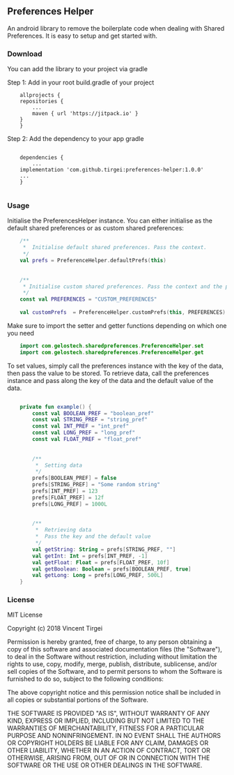 ## Preferences Helper

An android library to remove the boilerplate code when dealing with Shared Preferences. It is easy to setup and get started with.

### Download
You can add the library to your project via gradle

Step 1: Add in your root build.gradle of your project
```
    allprojects {
	repositories {
		...
		maven { url 'https://jitpack.io' }
	}
    }
```

Step 2: Add the dependency to your app gradle
```

    dependencies {
    	...
	implementation 'com.github.tirgei:preferences-helper:1.0.0'
	...
    }
   
```


### Usage
Initialise the PreferencesHelper instance. You can either initialise as the default shared preferences or as custom shared preferences:

```kotlin
    /**
     *  Initialise default shared preferences. Pass the context.
     */
    val prefs = PreferenceHelper.defaultPrefs(this)
    
    
    /**
     * Initialise custom shared preferences. Pass the context and the preferences name.
     */
    const val PREFERENCES = "CUSTOM_PREFERENCES"
     
    val customPrefs  = PreferenceHelper.customPrefs(this, PREFERENCES)

```

Make sure to import the setter and getter functions depending on which one you need
```kotlin
    import com.gelostech.sharedpreferences.PreferenceHelper.set
    import com.gelostech.sharedpreferences.PreferenceHelper.get
```

To set values, simply call the preferences instance with the key of the data, then pass the value to be stored.
To retrieve data, call the preferences instance and pass along the key of the data and the default value of the data.

```kotlin

    private fun example() {
        const val BOOLEAN_PREF = "boolean_pref"
        const val STRING_PREF = "string_pref"
        const val INT_PREF = "int_pref"
        const val LONG_PREF = "long_pref"
        const val FLOAT_PREF = "float_pref"
        
        
        /**
         *  Setting data
         */
        prefs[BOOLEAN_PREF] = false
        prefs[STRING_PREF] = "Some random string"
        prefs[INT_PREF] = 123
        prefs[FLOAT_PREF] = 12f
        prefs[LONG_PREF] = 1000L
        
        
        /**
         *  Retrieving data
         *  Pass the key and the default value
         */
        val getString: String = prefs[STRING_PREF, ""]
        val getInt: Int = prefs[INT_PREF, -1]
        val getFloat: Float = prefs[FLOAT_PREF, 10f]
        val getBoolean: Boolean = prefs[BOOLEAN_PREF, true]
        val getLong: Long = prefs[LONG_PREF, 500L]
    }


``` 

### License
MIT License

Copyright (c) 2018 Vincent Tirgei

Permission is hereby granted, free of charge, to any person obtaining a copy
of this software and associated documentation files (the "Software"), to deal
in the Software without restriction, including without limitation the rights
to use, copy, modify, merge, publish, distribute, sublicense, and/or sell
copies of the Software, and to permit persons to whom the Software is
furnished to do so, subject to the following conditions:

The above copyright notice and this permission notice shall be included in all
copies or substantial portions of the Software.

THE SOFTWARE IS PROVIDED "AS IS", WITHOUT WARRANTY OF ANY KIND, EXPRESS OR
IMPLIED, INCLUDING BUT NOT LIMITED TO THE WARRANTIES OF MERCHANTABILITY,
FITNESS FOR A PARTICULAR PURPOSE AND NONINFRINGEMENT. IN NO EVENT SHALL THE
AUTHORS OR COPYRIGHT HOLDERS BE LIABLE FOR ANY CLAIM, DAMAGES OR OTHER
LIABILITY, WHETHER IN AN ACTION OF CONTRACT, TORT OR OTHERWISE, ARISING FROM,
OUT OF OR IN CONNECTION WITH THE SOFTWARE OR THE USE OR OTHER DEALINGS IN THE
SOFTWARE.
